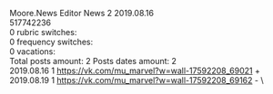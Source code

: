 Moore.News	Editor News 2 2019.08.16\
517742236\
0 rubric switches:\
0 frequency switches:\
0 vacations:\
Total posts amount: 2	Posts dates amount: 2\
2019.08.16 1 https://vk.com/mu_marvel?w=wall-17592208_69021 + \
2019.08.19 1 https://vk.com/mu_marvel?w=wall-17592208_69162 - \

